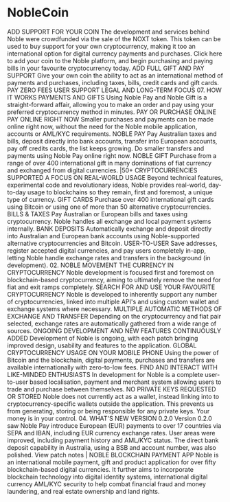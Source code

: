 # NobleCoin
ADD SUPPORT FOR YOUR COIN  The development and services behind Noble were crowdfunded via the sale of the NOXT token. This token can be used to buy support for your own cryptocurrency, making it too an international option for digital currency payments and purchases. Click here to add your coin to the Noble platform, and begin purchasing and paying bills in your favourite cryptocurrency today. ADD FULL GIFT AND PAY SUPPORT Give your own coin the ability to act as an international method of payments and purchases, including taxes, bills, credit cards and gift cards.  PAY ZERO FEES USER SUPPORT LEGAL AND LONG-TERM FOCUS  07. HOW IT WORKS PAYMENTS AND GIFTS  Using Noble Pay and Noble Gift is a straight-forward affair, allowing you to make an order and pay using your preferred cryptocurrency method in minutes.  PAY OR PURCHASE ONLINE PAY ONLINE RIGHT NOW  Smaller purchases and payments can be made online right now, without the need for the Noble mobile application, accounts or AML/KYC requirements. NOBLE PAY  Pay Australian taxes and bills, deposit directly into bank accounts, transfer into European accounts, pay off credits cards, the list keeps growing. Do smaller transfers and payments using Noble Pay online right now.  NOBLE GIFT  Purchase from a range of over 400 international gift in many dominations of fiat currency and exchanged from digital currencies. |50+ CRYPTOCURRENCIES SUPPORTED A FOCUS ON REAL-WORLD USAGE  Beyond technical features, experimental code and revolutionary ideas, Noble provides real-world, day-to-day usage to blockchains so they remain, first and foremost, a unique type of currency.  GIFT CARDS  Purchase over 400 international gift cards using Bitcoin or using one of more than 50 alternative cryptocurrencies.  BILLS &amp; TAXES  Pay Australian or European bills and taxes using cryptocurrency. Noble handles all exchange and local payment systems internally.  BANK DEPOSITS  Automatically exchange and deposit directly into Australian and European bank accounts using Noble-supported alternative cryptocurrencies and Bitcoin.  USER-TO-USER  Save addresses, register accepted digital currencies, and pay users completely in-app, letting Noble handle exchange rates and transfers in the background (in development). 02. NOBLE MOVEMENT THE CURRENCY IN CRYPTOCURRENCY  Noble development is focused first and foremost on blockchain-based cryptocurrency, aiming to ultimately remove the need for fiat and exit ramps completely. SEARCH FOR AND USE YOUR FAVOURITE CRYPTOCURRENCY  Noble is developed to inherently support any number of cryptocurrencies, linked into multiple API's and using custom wallet and exchange systems where necessary. MULTIPLE AUTOMATIC METHODS OF EXCHANGE AND TRANSFER  Depending on the cryptocurrency and fiat pair selected, exchange rates are automatically gathered from a wide range of sources. ONGOING DEVELOPMENT AND NEW FEATURES CONTINUOUSLY ADDED  Development of Noble is ongoing, with each patch bringing improved design, usability and features to the application. GLOBAL CRYPTOCURRENCY USAGE ON YOUR MOBILE PHONE  Using the power of Bitcoin and the blockchain, digital payments, purchases and transfers are available internationally with zero-to-low fees. FIND AND INTERACT WITH LIKE-MINDED ENTHUSIASTS  In development for Noble is a complete user-to-user based localisation, payment and merchant system allowing users to trade and purchase between themselves. NO PRIVATE KEYS REQUESTED OR STORED  Noble does not currently act as a wallet, instead linking into to cryptocurrency-specific wallets outside the application. This prevents us from generating, storing or being responsible for any private keys. Your money is in your control. 04. WHAT'S NEW VERSION 0.2.0  Version 0.2.0 saw Noble Pay introduce European (EUR) payments to over 17 countries via SEPA and IBAN, including EUR currency exchange rates. User areas were improved, including payment history and AML/KYC status. The direct bank deposit capability in Australia, using a BSB and account number, was also polished. View patch notes | NOBLE BLOCKCHAIN PAYMENT APP  Noble is an international mobile payment, gift and product application for over fifty blockchain-based digital currencies. It further aims to incorporate blockchain technology into digital identity systems, international digital currency AML/KYC security to help combat financial fraud and money laundering, and real estate ownership and land rights.
